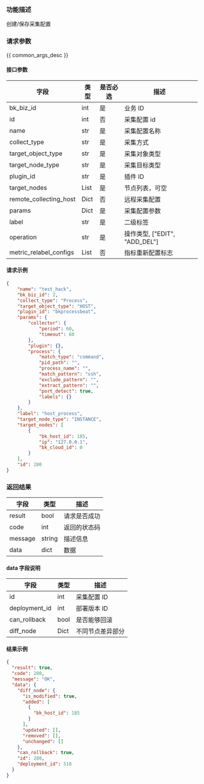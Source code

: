 ### 功能描述

创建/保存采集配置

### 请求参数

{{ common_args_desc }}

#### 接口参数

| 字段                     | 类型   | 是否必选 | 描述                          |
| ---------------------- | ---- | ---- | --------------------------- |
| bk_biz_id              | int  | 是    | 业务 ID                       |
| id                     | int  | 否    | 采集配置 id                     |
| name                   | str  | 是    | 采集配置名称                      |
| collect_type           | str  | 是    | 采集方式                        |
| target_object_type     | str  | 是    | 采集对象类型                      |
| target_node_type       | str  | 是    | 采集目标类型                      |
| plugin_id              | str  | 是    | 插件 ID                       |
| target_nodes           | List | 是    | 节点列表，可空                     |
| remote_collecting_host | Dict | 否    | 远程采集配置                      |
| params                 | Dict | 是    | 采集配置参数                      |
| label                  | str  | 是    | 二级标签                        |
| operation              | str  | 是    | 操作类型, \["EDIT", "ADD_DEL"\] |
| metric_relabel_configs | List | 否    | 指标重新配置标志                    |

#### 请求示例

```json
{
    "name": "test_hack",
    "bk_biz_id": 2,
    "collect_type": "Process",
    "target_object_type": "HOST",
    "plugin_id": "bkprocessbeat",
    "params": {
        "collector": {
            "period": 60,
            "timeout": 60
        },
        "plugin": {},
        "process": {
            "match_type": "command",
            "pid_path": "",
            "process_name": "",
            "match_pattern": "ssh",
            "exclude_pattern": "",
            "extract_pattern": "",
            "port_detect": true,
            "labels": {}
        }
    },
    "label": "host_process",
    "target_node_type": "INSTANCE",
    "target_nodes": [
        {
            "bk_host_id": 185,
            "ip": "127.0.0.1",
            "bk_cloud_id": 0
        }
    ],
    "id": 280
}
```

### 返回结果

| 字段      | 类型     | 描述     |
| ------- | ------ | ------ |
| result  | bool   | 请求是否成功 |
| code    | int    | 返回的状态码 |
| message | string | 描述信息   |
| data    | dict   | 数据     |

#### data 字段说明

| 字段            | 类型   | 描述       |
| ------------- | ---- | -------- |
| id            | int  | 采集配置 ID   |
| deployment_id | int  | 部署版本 ID   |
| can_rollback  | bool | 是否能够回滚   |
| diff_node     | Dict | 不同节点差异部分 |

#### 结果示例

```json
{
  "result": true,
  "code": 200,
  "message": "OK",
  "data": {
    "diff_node": {
      "is_modified": true,
      "added": [
        {
          "bk_host_id": 185
        }
      ],
      "updated": [],
      "removed": [],
      "unchanged": []
    },
    "can_rollback": true,
    "id": 280,
    "deployment_id": 518
  }
}
```
